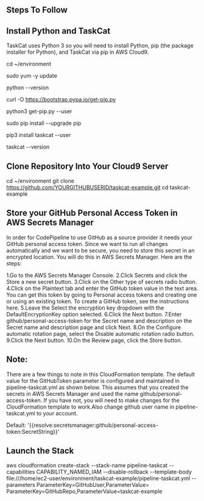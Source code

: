 Steps To Follow
---------------

Install Python and TaskCat
---------------------------
TaskCat uses Python 3 so you will need to install Python, pip (the package installer for Python), and TaskCat via pip in AWS Cloud9.

cd ~/environment

sudo yum -y update

python --version

curl -O https://bootstrap.pypa.io/get-pip.py

python3 get-pip.py --user

sudo pip install --upgrade pip

pip3 install taskcat --user

taskcat --version

Clone Repository Into Your Cloud9 Server
----------------------------------------

cd ~/environment
git clone https://github.com/YOURGITHUBUSERID/taskcat-example.git
cd taskcat-example


Store your GitHub Personal Access Token in AWS Secrets Manager
--------------------------------------------------------------
In order for CodePipeline to use GitHub as a source provider it needs your GitHub personal access token. Since we want to run all changes automatically and we want to be secure, you need to store this secret in an encrypted location. You will do this in AWS Secrets Manager. Here are the steps:


1.Go to the AWS Secrets Manager Console.
2.Click Secrets and click the Store a new secret button.
3.Click on the Other type of secrets radio button.
4.Click on the Plaintext tab and enter the GitHub token value in the text area. You can get this token by going to Personal access tokens and creating one or using an existing token. To create a GitHub token, see the instructions here.
5.Leave the Select the encryption key dropdown with the DefaultEncryptionKey option selected.
6.Click the Next button.
7.Enter github/personal-access-token for the Secret name and description on the Secret name and description page and click Next.
8.On the Configure automatic rotation page, select the Disable automatic rotation radio button.
9.Click the Next button.
10.On the Review page, click the Store button.


Note:
----
There are a few things to note in this CloudFormation template. The default value for the GitHubToken parameter is configured and maintained in pipeline-taskcat.yml as shown below. This assumes that you created the secrets in AWS Secrets Manager and used the name github/personal-access-token. If you have not, you will need to make changes for the CloudFormation template to work.Also change github user name <GitHubUser> in pipeline-taskcat.yml to your account.

Default: '{{resolve:secretsmanager:github/personal-access-token:SecretString}}'


 Launch the Stack
 ----------------
 
aws cloudformation create-stack --stack-name pipeline-taskcat --capabilities CAPABILITY_NAMED_IAM --disable-rollback --template-body file:///home/ec2-user/environment/taskcat-example/pipeline-taskcat.yml --parameters ParameterKey=GitHubUser,ParameterValue=<YOURGITHUBUSERID> ParameterKey=GitHubRepo,ParameterValue=taskcat-example
 
 
 



